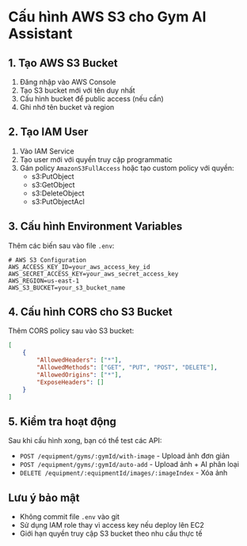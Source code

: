 # Cấu hình AWS S3 cho Gym AI Assistant

## 1. Tạo AWS S3 Bucket

1. Đăng nhập vào AWS Console
2. Tạo S3 bucket mới với tên duy nhất
3. Cấu hình bucket để public access (nếu cần)
4. Ghi nhớ tên bucket và region

## 2. Tạo IAM User

1. Vào IAM Service
2. Tạo user mới với quyền truy cập programmatic
3. Gán policy `AmazonS3FullAccess` hoặc tạo custom policy với quyền:
   - s3:PutObject
   - s3:GetObject
   - s3:DeleteObject
   - s3:PutObjectAcl

## 3. Cấu hình Environment Variables

Thêm các biến sau vào file `.env`:

```env
# AWS S3 Configuration
AWS_ACCESS_KEY_ID=your_aws_access_key_id
AWS_SECRET_ACCESS_KEY=your_aws_secret_access_key
AWS_REGION=us-east-1
AWS_S3_BUCKET=your_s3_bucket_name
```

## 4. Cấu hình CORS cho S3 Bucket

Thêm CORS policy sau vào S3 bucket:

```json
[
    {
        "AllowedHeaders": ["*"],
        "AllowedMethods": ["GET", "PUT", "POST", "DELETE"],
        "AllowedOrigins": ["*"],
        "ExposeHeaders": []
    }
]
```

## 5. Kiểm tra hoạt động

Sau khi cấu hình xong, bạn có thể test các API:

- `POST /equipment/gyms/:gymId/with-image` - Upload ảnh đơn giản
- `POST /equipment/gyms/:gymId/auto-add` - Upload ảnh + AI phân loại
- `DELETE /equipment/:equipmentId/images/:imageIndex` - Xóa ảnh

## Lưu ý bảo mật

- Không commit file `.env` vào git
- Sử dụng IAM role thay vì access key nếu deploy lên EC2
- Giới hạn quyền truy cập S3 bucket theo nhu cầu thực tế
